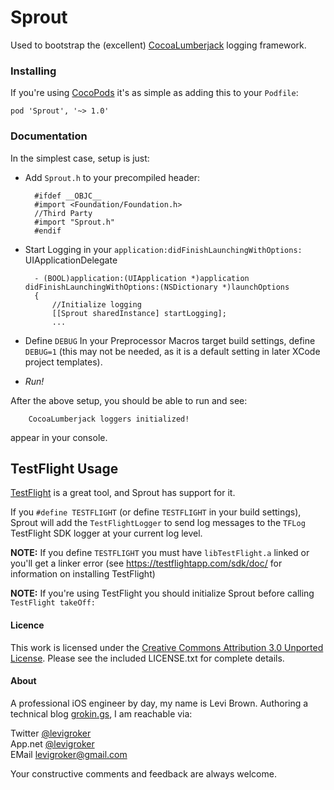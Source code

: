 Sprout
===========
 Used to bootstrap the (excellent) [CocoaLumberjack](https://github.com/robbiehanson/CocoaLumberjack) logging framework.

### Installing

If you're using [CocoPods](http://cocopods.org) it's as simple as adding this to your `Podfile`:

	pod 'Sprout', '~> 1.0'

### Documentation

 In the simplest case, setup is just:

* Add `Sprout.h` to your precompiled header:


		#ifdef __OBJC__
		#import <Foundation/Foundation.h>
		//Third Party
		#import "Sprout.h"
		#endif

* Start Logging in your `application:didFinishLaunchingWithOptions:` UIApplicationDelegate

		- (BOOL)application:(UIApplication *)application didFinishLaunchingWithOptions:(NSDictionary *)launchOptions
		{
			//Initialize logging
			[[Sprout sharedInstance] startLogging];
			...

* Define `DEBUG`
 In your Preprocessor Macros target build settings, define `DEBUG=1` (this may not be needed, as it is a default setting in later XCode project templates).

* _Run!_

After the above setup, you should be able to run and see:

		CocoaLumberjack loggers initialized!

appear in your console.

TestFlight Usage
---
[TestFlight](http://testflightapp.com) is a great tool, and Sprout has support for it.

If you `#define TESTFLIGHT` (or define `TESTFLIGHT` in your build settings), Sprout will add the `TestFlightLogger` to send log messages to the `TFLog` TestFlight SDK logger at your current log level.

__NOTE:__ If you define `TESTFLIGHT` you must have `libTestFlight.a` linked or you'll get a linker error (see https://testflightapp.com/sdk/doc/ for information on installing TestFlight)

__NOTE:__ If you're using TestFlight you should initialize Sprout before calling `TestFlight takeOff:`

#### Licence

This work is licensed under the [Creative Commons Attribution 3.0 Unported License](http://creativecommons.org/licenses/by/3.0/).
Please see the included LICENSE.txt for complete details.

#### About
A professional iOS engineer by day, my name is Levi Brown. Authoring a technical
blog [grokin.gs](http://grokin.gs), I am reachable via:

Twitter [@levigroker](https://twitter.com/levigroker)  
App.net [@levigroker](https://alpha.app.net/levigroker)  
EMail [levigroker@gmail.com](mailto:levigroker@gmail.com)  

Your constructive comments and feedback are always welcome.
